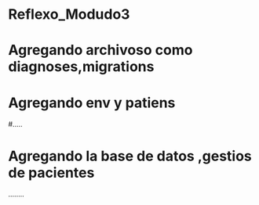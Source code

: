 # Reflexo_Modudo3
# Agregando archivoso como diagnoses,migrations
# Agregando env y patiens
#.....
# Agregando la base de datos ,gestios de pacientes
........